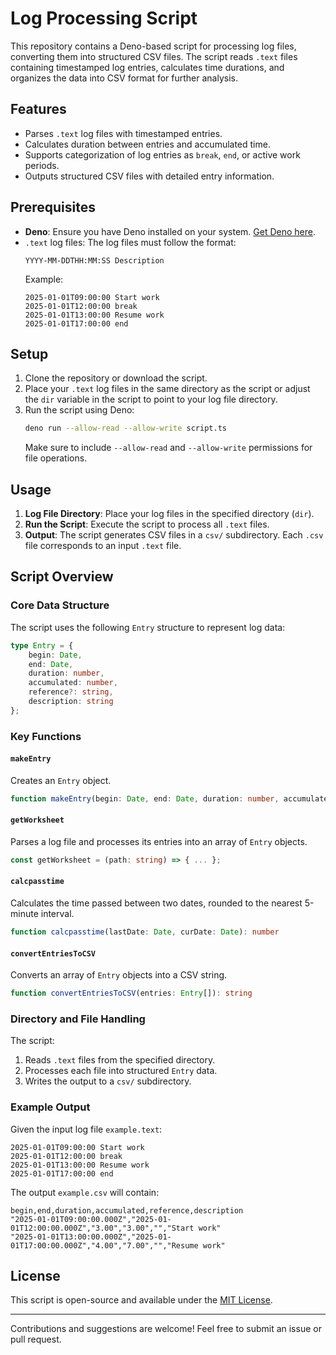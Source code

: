 # Log Processing Script

This repository contains a Deno-based script for processing log files, converting them into structured CSV files. The script reads `.text` files containing timestamped log entries, calculates time durations, and organizes the data into CSV format for further analysis.

## Features

- Parses `.text` log files with timestamped entries.
- Calculates duration between entries and accumulated time.
- Supports categorization of log entries as `break`, `end`, or active work periods.
- Outputs structured CSV files with detailed entry information.

## Prerequisites

- **Deno**: Ensure you have Deno installed on your system. [Get Deno here](https://deno.land/#installation).
- `.text` log files: The log files must follow the format:
  ```
  YYYY-MM-DDTHH:MM:SS Description
  ```
  Example:
  ```
  2025-01-01T09:00:00 Start work
  2025-01-01T12:00:00 break
  2025-01-01T13:00:00 Resume work
  2025-01-01T17:00:00 end
  ```

## Setup

1. Clone the repository or download the script.
2. Place your `.text` log files in the same directory as the script or adjust the `dir` variable in the script to point to your log file directory.
3. Run the script using Deno:
   ```bash
   deno run --allow-read --allow-write script.ts
   ```
   Make sure to include `--allow-read` and `--allow-write` permissions for file operations.

## Usage

1. **Log File Directory**: Place your log files in the specified directory (`dir`).
2. **Run the Script**: Execute the script to process all `.text` files.
3. **Output**: The script generates CSV files in a `csv/` subdirectory. Each `.csv` file corresponds to an input `.text` file.

## Script Overview

### Core Data Structure

The script uses the following `Entry` structure to represent log data:
```typescript
type Entry = {
    begin: Date,
    end: Date,
    duration: number,
    accumulated: number,
    reference?: string,
    description: string
};
```

### Key Functions

#### `makeEntry`
Creates an `Entry` object.
```typescript
function makeEntry(begin: Date, end: Date, duration: number, accumulated: number, description: string, reference?: string): Entry
```

#### `getWorksheet`
Parses a log file and processes its entries into an array of `Entry` objects.
```typescript
const getWorksheet = (path: string) => { ... };
```

#### `calcpasstime`
Calculates the time passed between two dates, rounded to the nearest 5-minute interval.
```typescript
function calcpasstime(lastDate: Date, curDate: Date): number
```

#### `convertEntriesToCSV`
Converts an array of `Entry` objects into a CSV string.
```typescript
function convertEntriesToCSV(entries: Entry[]): string
```

### Directory and File Handling
The script:
1. Reads `.text` files from the specified directory.
2. Processes each file into structured `Entry` data.
3. Writes the output to a `csv/` subdirectory.

### Example Output
Given the input log file `example.text`:
```
2025-01-01T09:00:00 Start work
2025-01-01T12:00:00 break
2025-01-01T13:00:00 Resume work
2025-01-01T17:00:00 end
```
The output `example.csv` will contain:
```
begin,end,duration,accumulated,reference,description
"2025-01-01T09:00:00.000Z","2025-01-01T12:00:00.000Z","3.00","3.00","","Start work"
"2025-01-01T13:00:00.000Z","2025-01-01T17:00:00.000Z","4.00","7.00","","Resume work"
```

## License
This script is open-source and available under the [MIT License](LICENSE).

---

Contributions and suggestions are welcome! Feel free to submit an issue or pull request.

